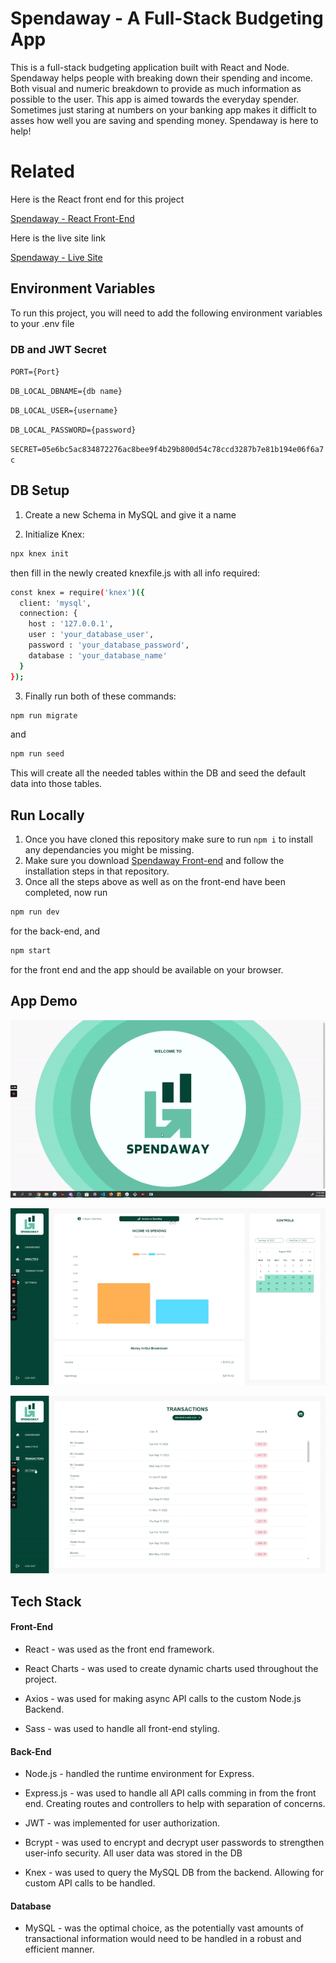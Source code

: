 # Spendaway - A Full-Stack Budgeting App

This is a full-stack budgeting application built with React and Node. Spendaway helps people with breaking down their
spending and income. Both visual and numeric breakdown to provide as much information as possible to the user.
This app is aimed towards the everyday spender. Sometimes just staring at numbers on your banking app makes it
difficlt to asses how well you are saving and spending money. Spendaway is here to help!

# Related

Here is the React front end for this project

[Spendaway - React Front-End](https://github.com/Danko2111/Spendaway)

Here is the live site link

[Spendaway - Live Site](https://spendaway.netlify.app/)

## Environment Variables

To run this project, you will need to add the following environment variables to your .env file

### DB and JWT Secret

`PORT={Port}`

`DB_LOCAL_DBNAME={db name}`

`DB_LOCAL_USER={username}`

`DB_LOCAL_PASSWORD={password}`

`SECRET=05e6bc5ac834872276ac8bee9f4b29b800d54c78ccd3287b7e81b194e06f6a7c`

## DB Setup

1. Create a new Schema in MySQL and give it a name

2. Initialize Knex:

```bash
npx knex init
```

then fill in the newly created knexfile.js with all info required:

```bash
const knex = require('knex')({
  client: 'mysql',
  connection: {
    host : '127.0.0.1',
    user : 'your_database_user',
    password : 'your_database_password',
    database : 'your_database_name'
  }
});
```

3. Finally run both of these commands:

```bash
npm run migrate
```

and

```bash
npm run seed
```

This will create all the needed tables within the DB and seed the default data into those tables.

## Run Locally

1. Once you have cloned this repository make sure to run `npm i` to install any dependancies you might be missing.
2. Make sure you download [Spendaway Front-end](https://github.com/Danko2111/Spendaway) and follow the installation steps in that repository.
3. Once all the steps above as well as on the front-end have been completed, now run

```bash
npm run dev
```

for the back-end, and

```bash
npm start
```

for the front end and the app should be available on your browser.

## App Demo

![Spendaway Gif 1](https://github.com/Danko2111/Spendaway/blob/main/src/Data/Gifs/ezgif.com-gif-maker.gif)

![Spendaway Gif 2](https://github.com/Danko2111/Spendaway/blob/main/src/Data/Gifs/ezgif.com-gif-maker%20(1).gif)

![Spendaway Gif 3](https://github.com/Danko2111/Spendaway/blob/main/src/Data/Gifs/ezgif.com-gif-maker%20(2).gif)

## Tech Stack

#### Front-End

- React - was used as the front end framework.

- React Charts - was used to create dynamic charts used throughout the project.

- Axios - was used for making async API calls to the custom Node.js Backend.

- Sass - was used to handle all front-end styling.

#### Back-End

- Node.js - handled the runtime environment for Express.

- Express.js - was used to handle all API calls comming in from the front end. Creating routes and controllers to help with separation of concerns.

- JWT - was implemented for user authorization.

- Bcrypt - was used to encrypt and decrypt user passwords to strengthen user-info security. All user data was stored in the DB

- Knex - was used to query the MySQL DB from the backend. Allowing for custom API calls to be handled.

#### Database

- MySQL - was the optimal choice, as the potentially vast amounts of transactional information would need to be handled in a robust and efficient manner.
